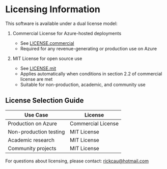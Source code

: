 # Licensing Information

This software is available under a dual license model:

1. Commercial License for Azure-hosted deployments
   - See [LICENSE.commercial](LICENSE.commercial.md)
   - Required for any revenue-generating or production use on Azure

2. MIT License for open source use
   - See [LICENSE.mit](LICENSE.mit.md)
   - Applies automatically when conditions in section 2.2 of commercial license are met
   - Suitable for non-production, academic, and community use

## License Selection Guide

| Use Case | License |
|----------|---------|
| Production on Azure | Commercial License |
| Non-production testing | MIT License |
| Academic research | MIT License |
| Community projects | MIT License |

For questions about licensing, please contact: rickcau@hotmail.com

